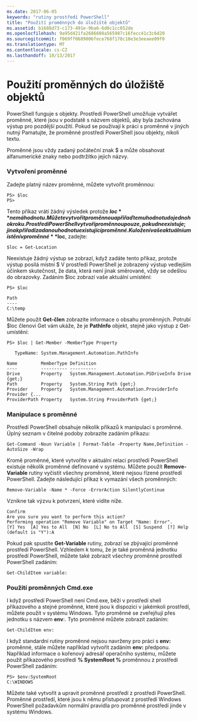 ```yaml
---
ms.date: 2017-06-05
keywords: "rutiny prostředí PowerShell"
title: "Použití proměnných do úložiště objektů"
ms.assetid: b1688d73-c173-491e-9ba6-6d0c1cc852de
ms.openlocfilehash: 9a95d421fa2686608a565987c16fecc41c3c6d20
ms.sourcegitcommit: f069ff0689006fece768f178c10e3e3eeaee09f0
ms.translationtype: MT
ms.contentlocale: cs-CZ
ms.lasthandoff: 10/13/2017
---
```

# <a name="using-variables-to-store-objects"></a>Použití proměnných do úložiště objektů
PowerShell funguje s objekty. Prostředí PowerShell umožňuje vytvářet proměnné, které jsou v podstatě s názvem objektů, aby byla zachována výstup pro pozdější použití. Pokud se používají k práci s proměnné v jiných nutný Pamatujte, že proměnné prostředí PowerShell jsou objekty, nikoli textu.

Proměnné jsou vždy zadaný počáteční znak $ a může obsahovat alfanumerické znaky nebo podtržítko jejich názvy.

### <a name="creating-a-variable"></a>Vytvoření proměnné
Zadejte platný název proměnné, můžete vytvořit proměnnou:

```
PS> $loc
PS>
```

Tento příkaz vrátí žádný výsledek protože **$loc** nemá hodnotu. Můžete vytvořit proměnnou a přiřaďte mu hodnotu do jednoho kroku. Prostředí PowerShell vytvoří proměnnou pouze, pokud neexistuje; jinak přiřadí zadanou hodnotu existující proměnné. K uložení vaše aktuální umístění v proměnné **$loc**, zadejte:

```
$loc = Get-Location
```

Neexistuje žádný výstup se zobrazí, když zadáte tento příkaz, protože výstup posílá místní $ V prostředí PowerShell je zobrazený výstup vedlejším účinkem skutečnost, že data, která není jinak směrované, vždy se odešlou do obrazovky. Zadáním $loc zobrazí vaše aktuální umístění:

```
PS> $loc

Path
----
C:\temp
```

Můžete použít **Get-člen** zobrazíte informace o obsahu proměnných. Potrubí $loc členovi Get vám ukáže, že je **PathInfo** objekt, stejně jako výstup z Get-umístění:

```
PS> $loc | Get-Member -MemberType Property

   TypeName: System.Management.Automation.PathInfo

Name         MemberType Definition
----         ---------- ----------
Drive        Property   System.Management.Automation.PSDriveInfo Drive {get;}
Path         Property   System.String Path {get;}
Provider     Property   System.Management.Automation.ProviderInfo Provider {...
ProviderPath Property   System.String ProviderPath {get;}
```

### <a name="manipulating-variables"></a>Manipulace s proměnné
Prostředí PowerShell obsahuje několik příkazů k manipulaci s proměnné. Úplný seznam v čitelné podoby zobrazíte zadáním příkazu:

```
Get-Command -Noun Variable | Format-Table -Property Name,Definition -AutoSize -Wrap
```

Kromě proměnné, které vytvoříte v aktuální relaci prostředí PowerShell existuje několik proměnné definované v systému. Můžete použít **Remove-Variable** rutiny vyčistit všechny proměnné, které nejsou řízené prostředí PowerShell. Zadejte následující příkaz k vymazání všech proměnných:

```
Remove-Variable -Name * -Force -ErrorAction SilentlyContinue
```

Vznikne tak výzvu k potvrzení, které vidíte níže.

```
Confirm
Are you sure you want to perform this action?
Performing operation "Remove Variable" on Target "Name: Error".
[Y] Yes  [A] Yes to All  [N] No  [L] No to All  [S] Suspend  [?] Help
(default is "Y"):A
```

Pokud pak spustíte **Get-Variable** rutiny, zobrazí se zbývající proměnné prostředí PowerShell. Vzhledem k tomu, že je také proměnná jednotku prostředí PowerShell, můžete také zobrazit všechny proměnné prostředí PowerShell zadáním:

```
Get-ChildItem variable:
```

### <a name="using-cmdexe-variables"></a>Použití proměnných Cmd.exe
I když prostředí PowerShell není Cmd.exe, běží v prostředí shell příkazového a stejné proměnné, které jsou k dispozici v jakémkoli prostředí, můžete použít v systému Windows. Tyto proměnné se zveřejňují přes jednotku s názvem **env**:. Tyto proměnné můžete zobrazit zadáním:

```
Get-ChildItem env:
```

I když standardní rutiny proměnné nejsou navrženy pro práci s **env:** proměnné, stále můžete například vytvořit zadáním **env:** předponu. Například informace o kořenový adresář operačního systému, můžete použít příkazového prostředí **% SystemRoot %** proměnnou z prostředí PowerShell zadáním:

```
PS> $env:SystemRoot
C:\WINDOWS
```

Můžete také vytvořit a upravit proměnné prostředí z prostředí PowerShell. Proměnné prostředí, které jsou k němu přistupovat z prostředí Windows PowerShell požadavkům normální pravidla pro proměnné prostředí jinde v systému Windows.

